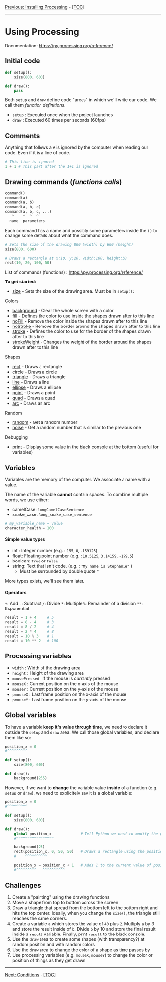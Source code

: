 [Previous: Installing Processing](01_processing_install.md) - [[TOC](README.md)]

---

# Using Processing

Documentation: https://py.processing.org/reference/

## Initial code
```python
def setup():
    size(800, 600)

def draw():
    pass
```

Both `setup` and `draw` define code "areas" in which we'll write our code. We call them *function definitions*.
- `setup` : Executed once when the project launches
- `draw` : Executed 60 times per seconds (60fps)

## Comments
Anything  that follows a `#` is ignored by the computer when reading our code. Even if it is a line of code.

```python
# This line is ignored
1 + 1 # This part after the 1+1 is ignored
```

## Drawing commands (*functions calls*)

```python
command()
command(a)
command(a, b)
command(a, b, c)
command(a, b, c, ...)
   ^    ^  ^  ^
  name  parameters
```

Each command has a name and possibly some parameters inside the `()` to change some details about what the command does.

```python
# Sets the size of the drawing 800 (width) by 600 (height)
size(800, 600)
```

```python
# Draws a rectangle at x:10, y:20, width:100, height:50
rect(10, 20, 100, 50)
```

List of commands (functions) : https://py.processing.org/reference/

**To get started:**
- [size](https://py.processing.org/reference/size.html) - Sets the size of the drawing area. Must be in `setup():`

Colors
- [background](https://py.processing.org/reference/background.html) - Clear the whole screen with a color
- [fill](https://py.processing.org/reference/fill.html) - Defines the color to use inside the shapes drawn after to this line
- [noFill](https://py.processing.org/reference/noFill.html) - Remove the color inside the shapes drawn after to this line
- [noStroke](https://py.processing.org/reference/noStroke.html) - Remove the border around the shapes drawn after to this line
- [stroke](https://py.processing.org/reference/stroke.html) - Defines the color to use for the border of the shapes drawn after to this line
- [strokeWeight](https://py.processing.org/reference/strokeWeight.html) - Changes the weight of the border around the shapes drawn after to this line

Shapes
- [rect](https://py.processing.org/reference/rect.html) - Draws a rectangle
- [circle](https://py.processing.org/reference/circle.html) - Draws a circle
- [triangle](https://py.processing.org/reference/triangle.html) - Draws a triangle
- [line](https://py.processing.org/reference/line.html) - Draws a line
- [ellipse](https://py.processing.org/reference/ellipse.html) - Draws a ellipse
- [point](https://py.processing.org/reference/point.html) - Draws a point
- [quad](https://py.processing.org/reference/quad.html) - Draws a quad
- [arc](https://py.processing.org/reference/arc.html) - Draws an arc

Random
- [random](https://py.processing.org/reference/random.html) - Get a random number
- [noise](https://py.processing.org/reference/noise.html) - Get a random number that is similar to the previous one

Debugging
- [print](https://py.processing.org/reference/print.html) - Display some value in the black console at the bottom (useful for variables)


## Variables

Variables are the memory of the computer. We associate a name with a value.

The name of the variable **cannot** contain spaces. To combine multiple words, we use either:
- camelCase: `longCamelCaseSentence`
- snake_case: `long_snake_case_sentence`

```python
# my_variable_name = value
character_health = 100
```

#### Simple value types

- int : Integer number (e.g. : `155`, `0`, `-159125`)
- float: Floating point number (e.g. : `10.5125`, `3.14159`, `-159.5`)
- boolean: `True` or `False`
- string: Text that isn't code.  (e.g. : `"My name is Stephanie"` )
    - Must be surrounded by double quote `"`

More types exists, we'll see them later.

#### Operators
`+`: Add
`-`: Subtract
`/`: Divide
`*`: Multiple
`%`: Remainder of a division
`**`: Exponential

```python
result = 1 + 4     # 5
result = 8 - 4     # 3
result = 8 / 2     # 4
result = 2 * 4     # 8
result = 10 % 3    # 1
result = 10 ** 2   # 100
```

## Processing variables
- `width` : Width of the drawing area
- `height` : Height of the drawing area
- `mousePressed` : If the mouse is *currently* pressed
- `mouseX` : Current position on the x-axis of the mouse
- `mouseY` : Current position on the y-axis of the mouse
- `pmouseX` : Last frame position on the x-axis of the mouse
- `pmouseY` : Last frame position on the y-axis of the mouse

## Global variables

To have a variable **keep it's value through time**, we need to declare it outside the `setup` and `draw` area. We call those global variables, and declare them like so:
```python
position_x = 0
#^^^^^^^^^

def setup():
    size(800, 600)

def draw():
    background(255)
```

However, if we want to **change** the variable value **inside** of a function (e.g. `setup` or `draw`), we need to explicitely say it is a global variable:

```python
position_x = 0
#^^^^^^^^^

def setup():
    size(800, 600)

def draw():
    global position_x             # Tell Python we need to modify the global variable
    #^^^^^^^^^^^^^^^^^

    background(25)
    rect(position_x, 0, 50, 50)   # Draws a rectangle using the position_x as x-axis
    #    ^^^^^^^^^^

    position_x = position_x + 1   # Adds 1 to the current value of position_x
    #^^^^^^^^^   ^^^^^^^^^^
```

## Challenges
1. Create a "painting" using the drawing functions
2. Move a shape from top to bottom across the screen
3. Draw a triangle that spread from the bottom left to the bottom right and hits the top center. Ideally, when you change the `size()`, the triangle still reaches the same corners.
4. Create a variable `a` which stores the value of `40` plus `2`. Mutliply `a` by 3 and store the result inside of `b`. Divide `b` by 10 and store the final result inside a `result` variable. Finally, print `result` to the black console.
5. Use the `draw` area to create some shapes (with transparency?) at random position and with random colors
6. Use the `draw` area to change the color of a shape as time passes by
7. Use processing variables (e.g. `mouseX`, `mouseY`) to change the color or position of things as they get drawn

------

[Next: Conditions](03_conditions.md) - [[TOC](README.md)]
